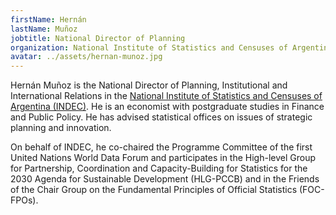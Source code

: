 ```yaml
---
firstName: Hernán
lastName: Muñoz
jobtitle: National Director of Planning
organization: National Institute of Statistics and Censuses of Argentina (INDEC)
avatar: ../assets/hernan-munoz.jpg
---
```


Hernán Muñoz is the National Director of Planning, Institutional and
International Relations in the
[National Institute of Statistics and Censuses of Argentina (INDEC)](https://www.indec.gob.ar/indec/web/Institucional-Indec-QuienesSomosEng).
He is an economist with postgraduate studies in Finance and Public Policy. He
has advised statistical offices on issues of strategic planning and innovation.

On behalf of INDEC, he co-chaired the Programme Committee of the first United
Nations World Data Forum and participates in the High-level Group for
Partnership, Coordination and Capacity-Building for Statistics for the 2030
Agenda for Sustainable Development (HLG-PCCB) and in the Friends of the Chair
Group on the Fundamental Principles of Official Statistics (FOC-FPOs).
